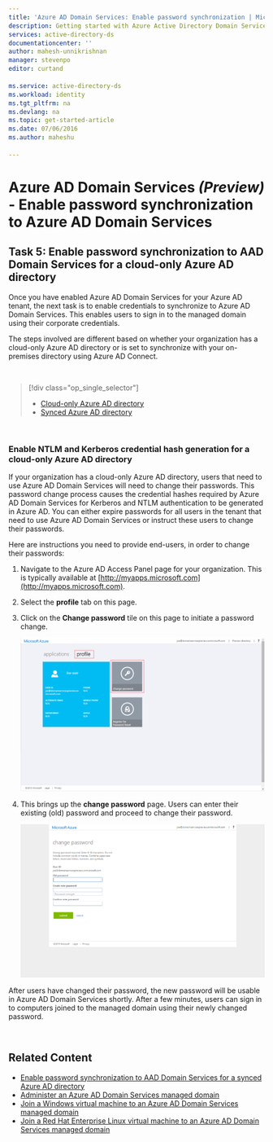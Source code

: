 ```yaml
---
title: 'Azure AD Domain Services: Enable password synchronization | Microsoft Azure'
description: Getting started with Azure Active Directory Domain Services
services: active-directory-ds
documentationcenter: ''
author: mahesh-unnikrishnan
manager: stevenpo
editor: curtand

ms.service: active-directory-ds
ms.workload: identity
ms.tgt_pltfrm: na
ms.devlang: na
ms.topic: get-started-article
ms.date: 07/06/2016
ms.author: maheshu

---
```

# Azure AD Domain Services *(Preview)* - Enable password synchronization to Azure AD Domain Services
## Task 5: Enable password synchronization to AAD Domain Services for a cloud-only Azure AD directory
Once you have enabled Azure AD Domain Services for your Azure AD tenant, the next task is to enable credentials to synchronize to Azure AD Domain Services. This enables users to sign in to the managed domain using their corporate credentials.

The steps involved are different based on whether your organization has a cloud-only Azure AD directory or is set to synchronize with your on-premises directory using Azure AD Connect.

<br>

> [!div class="op_single_selector"]
> * [Cloud-only Azure AD directory](active-directory-ds-getting-started-password-sync.md)
> * [Synced Azure AD directory](active-directory-ds-getting-started-password-sync-synced-tenant.md)
> 
> 

<br>

### Enable NTLM and Kerberos credential hash generation for a cloud-only Azure AD directory
If your organization has a cloud-only Azure AD directory, users that need to use Azure AD Domain Services will need to change their passwords. This password change process causes the credential hashes required by Azure AD Domain Services for Kerberos and NTLM authentication to be generated in Azure AD. You can either expire passwords for all users in the tenant that need to use Azure AD Domain Services or instruct these users to change their passwords.

Here are instructions you need to provide end-users, in order to change their passwords:

1. Navigate to the Azure AD Access Panel page for your organization. This is typically available at [http://myapps.microsoft.com](http://myapps.microsoft.com).
2. Select the **profile** tab on this page.
3. Click on the **Change password** tile on this page to initiate a password change.
   
    ![Create a virtual network for Azure AD Domain Services.](./media/active-directory-domain-services-getting-started/user-change-password.png)
4. This brings up the **change password** page. Users can enter their existing (old) password and proceed to change their password.
   
    ![Create a virtual network for Azure AD Domain Services.](./media/active-directory-domain-services-getting-started/user-change-password2.png)

After users have changed their password, the new password will be usable in Azure AD Domain Services shortly. After a few minutes, users can sign in to computers joined to the managed domain using their newly changed password.

<br>

## Related Content
* [Enable password synchronization to AAD Domain Services for a synced Azure AD directory](active-directory-ds-getting-started-password-sync-synced-tenant.md)
* [Administer an Azure AD Domain Services managed domain](active-directory-ds-admin-guide-administer-domain.md)
* [Join a Windows virtual machine to an Azure AD Domain Services managed domain](active-directory-ds-admin-guide-join-windows-vm.md)
* [Join a Red Hat Enterprise Linux virtual machine to an Azure AD Domain Services managed domain](active-directory-ds-admin-guide-join-rhel-linux-vm.md)

